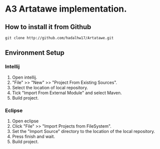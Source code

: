 # A3 Artatawe implementation.

## How to install it from Github
```
git clone http://github.com/hadalhw17/Artatawe.git
```
## Environment Setup

### Intellij

1. Open intellij.
2. "File" >> "New" >> "Project From Existing Sources".
3. Select the location of local repository.
4. Tick "Import From External Module" and select Maven.
6. Build project.

### Eclipse

1. Open eclipse
2. Click "File" >> "Import Projects from FileSystem".
3. Set the "Import Source" directory to the location of the local repository.
4. Press finish and wait.
5. Build project.
